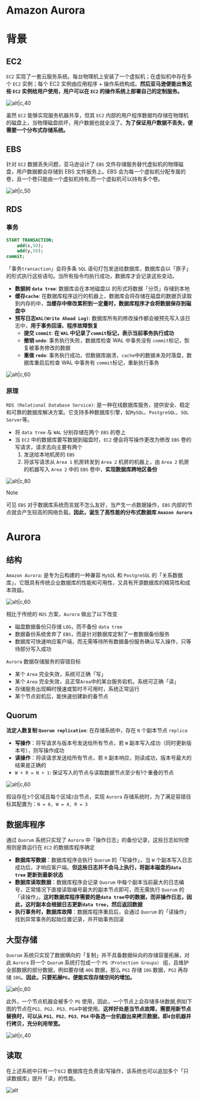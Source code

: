 # Amazon Aurora

# 背景

## EC2

`EC2` 实现了一套云服务系统。每台物理机上安装了一个虚拟机；在虚拟机中存在多个 `EC2` 实例；每个 EC2 实例由应用程序 + 操作系统构成。**然后亚马逊便能出售这些 `EC2` 实例给用户使用，用户可以在 `EC2` 的操作系统上部署自己的定制服务。**

![alt|c,40](../../image/disturbute/ec2.png)


虽然 `EC2` 能够实现服务机器共享，但其 `EC2` 内部的用户程序数据均存储在物理机的磁盘上，当物理磁盘损坏，用户数据也就全没了。**为了保证用户数据不丢失，便需要一个分布式存储系统。**


## EBS

针对 `EC2` 数据丢失问题，亚马逊设计了 `EBS` 文件存储服务替代虚拟机的物理磁盘，用户数据都会存储到 EBS 文件服务上。EBS 会为每一个虚拟机分配专属的卷，且一个卷只能由一个虚拟机持有,而一个虚拟机可以持有多个卷。

![alt|c,50](../../image/disturbute/ec2_craq.png)



## RDS

### 事务

```sql
START TRANSACTION;
    add(x,50); 
    add(y,50); 
commit;
```

「事务`transaction`」会将多条 `SQL` 语句打包发送给数据库，数据库会以「原子」的形式执行这些语句。当所有指令均执行成功，数据库才会记录这些变动。
- **数据树 `data tree`**: 数据库会在本地磁盘以 的形式将数据「分页」存储到本地
- **缓存`cache`**: 在数据库程序运行的机器上，数据库会将存储在磁盘的数据页读取到内存的中，**当缓存中修改累积到一定量时，数据库程序才会将数据保存到磁盘中**
- **预写日志`WAL(Write Ahead Log)`**: 数据库所有的修改操作都会被预先写入该日志中，**用于事务回滚、程序故障恢复**
  - **提交 `commit`**: **在 `WAL` 中记录了`commit`标记，表示当前事务执行成功**
  - **撤销 `undo`**: 事务执行失败，数据库检查 WAL 中事务没有 `commit`标记，恢复被事务修改的数据
  - **重做 `redo`**: 事务执行成功，但数据库崩溃，`cache`中的数据未及时落盘，数据库重启后检查 WAL 中事务有 `commit`标记，重新执行事务

![alt|c,60](../../image/disturbute/db_transition.png)


### 原理

`RDS (Relational Database Service)`: 是一种在线数据库服务，提供安全、稳定和可靠的数据库解决方案。它支持多种数据库引擎，如`MySQL`、`PostgreSQL`、`SQL Server`等。
- 将 `data tree` 与 `WAL` 分别存储在两个 `EBS` 的卷上
- 当 `EC2` 中的数据库要写数据到磁盘时，`EC2` 便会将写操作更改为修改 `EBS` 卷的写请求，请求去向主要有两个
  1. 发送给本地机房的 `EBS` 
  2. 将该写请求从 `Area 1` 机房转发到 `Area 2` 机房的机器上，由 `Area 2` 机房的机器写入 `Area 2` 中的 `EBS` 卷中，**实现数据库跨地区备份**

![alt|c,80](../../image/disturbute/RDS.png)

> [!note]
> 可见 `EBS` 对于数据库系统而言就不怎么友好，当产生一点数据操作，`EBS` 内部的节点就会产生较高的网络负载。**因此，诞生了高性能的分布式数据库 `Amazon Aurora`**


# Aurora


## 结构

`Amazon Aurora`: 是专为云构建的一种兼容 `MySQ`L 和 `PostgreSQL` 的「关系数据库」，它既具有传统企业数据库的性能和可用性，又具有开源数据库的精简性和成本效益。


![alt|c,60](../../image/disturbute/aurora_structure.png)

相比于传统的 `RDS` 方案，`Aurora` 做出了以下改变
- 磁盘数据备份只存储 `LOG`，而不备份 `data tree`
- 数据备份系统舍弃了 `EBS`，而是针对数据库定制了一套数据备份服务
- 数据库可快速响应客户端，而无需等待所有数据备份服务确认写入操作，只等待部分写入成功

`Aurora` 数据存储服务的容错目标
- 某个 `Area` 完全失效，系统可正确「写」
- 某个 `Area` 完全失效，且正常`Area`中的某台服务宕机，系统可正确「读」
- 存储服务出现瞬时慢速或暂时不可用时，系统正常运行
- 某个节点宕机后，能快速创建新的备节点

## Quorum

**法定人数复制 `Quorum replication`**: 在存储系统中，存在 `N` 个副本节点 `replica`
- **写操作**：将写请求与版本号发送给所有节点，若 `W` 副本写入成功（同时更新版本号），则写操作成功
- **读操作**：将读请求发送给所有节点，若 `R` 副本响应，则读成功，版本号最大的结果是正确的
- `W + R = N + 1`: 保证写入的节点与读取数据节点至少有1个重叠的节点

![alt|c,60](../../image/disturbute/aurora_structure.png)

假设存在`3`个区域且每个区域`2`台节点，实现 `Aurora` 存储系统时，为了满足容错目标其配置为：`N = 6, W = 4, R = 3`

## 数据库程序

通过 `Quorum` 系统只实现了 `Aurora` 中「操作日志」的备份记录，这些日志如何使用则是靠运行在 `EC2` 的数据库程序确定
- **数据库写数据**：数据库程序会执行 `Quorum` 的「写操作」，当 `W` 个副本写入日志成功后，才响应客户端。**但这些日志并不会马上执行，将副本磁盘的`data tree` 更新到最新状态**
- **数据库读取数据**：数据库程序会记录 `Quorum` 中每个副本当前最大的日志编号，正常情况下直接读取编号最大的副本节点即可，而无需执行 `Quorum` 的「读操作」。**这时数据库程序需要的是`data tree`中的数据，而非操作日志，因此，这时副本会根据日志更新`data tree`，然后返回数据**
- **执行事务时，数据库故障**：数据库程序重启后，会通过 `Quorum` 的「读操作」找到异常事务的起始位置记录，并开始事务回滚


## 大型存储

`Quorum` 系统只实现了数据横向的「复制」并不具备数据纵向的存储容量拓展，对此 `Aurora` 将一个 `Quorum` 系统打包成一个 `PG（Protection Groups）` 组，且维护全部数据的部分数据，例如要存储 `40G` 数据，那么 `PG1` 存储 `10G` 数据，`PG2` 再存储 `10G`。**因此，只要拓展`PG`，便能实现存储空间的增加。**

![alt|c,60](../../image/disturbute/aurora_big_store.png)

此外，一个节点机器会被多个 `PG` 使用，因此，一个节点上会存储多块数据,例如下图的节点在`PG1、PG2、PG3、PG4`中被使用。**这样好处是当节点故障，需要用新节点替换时，可以从 `PG1、PG2、PG3、PG4` 中各选一台机器出来拷贝数据，即`4`台机器并行拷贝，充分利用带宽。**

![alt|c,40](../../image/disturbute/aurora_pg.png)


## 读取

在上述系统中只有一个`EC2` 数据库在负责读/写操作，该系统也可以追加多个「只读数据库」提升「读」的性能。

![alt](../../image/disturbute/aurora_read.png)

